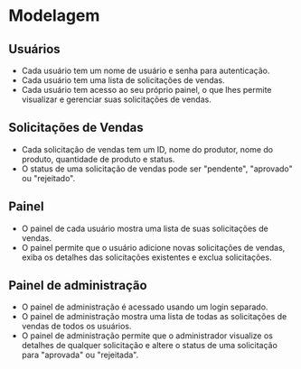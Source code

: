 # Modelagem

## Usuários

* Cada usuário tem um nome de usuário e senha para autenticação.
* Cada usuário tem uma lista de solicitações de vendas.
* Cada usuário tem acesso ao seu próprio painel, o que lhes permite visualizar e gerenciar suas solicitações de vendas.

## Solicitações de Vendas

* Cada solicitação de vendas tem um ID, nome do produtor, nome do produto, quantidade de produto e status.
* O status de uma solicitação de vendas pode ser "pendente", "aprovado" ou "rejeitado".

## Painel

* O painel de cada usuário mostra uma lista de suas solicitações de vendas.
* O painel permite que o usuário adicione novas solicitações de vendas, exiba os detalhes das solicitações existentes e exclua solicitações.

## Painel de administração

* O painel de administração é acessado usando um login separado.
* O painel de administração mostra uma lista de todas as solicitações de vendas de todos os usuários.
* O painel de administração permite que o administrador visualize os detalhes de qualquer
solicitação e altere o status de uma solicitação para "aprovada" ou "rejeitada".
